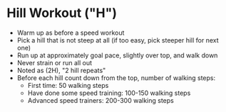# Hill Workout ("H")

- Warm up as before a speed workout
- Pick a hill that is not steep at all (if too easy, pick steeper hill for next one)
- Run up at approximately goal pace, slightly over top, and walk down
- Never strain or run all out
- Noted as (2H), "2 hill repeats"
- Before each hill count down from the top, number of walking steps:
  - First time: 50 walking steps
  - Have done some speed training: 100-150 walking steps
  - Advanced speed trainers: 200-300 walking steps
